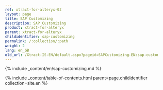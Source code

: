 ```yaml
---
ref: xtract-for-alteryx-02
layout: page
title: SAP Customizing
description: SAP Customizing
product: xtract-for-alteryx
parent: xtract-for-alteryx
childidentifier: sap-customizing
permalink: /:collection/:path
weight: 2
lang: en_GB
old_url: /Xtract-IS-EN/default.aspx?pageid=SAPCustomizing-EN:sap-customizing-en
---
```



{% include _content/en/sap-customizing.md  %}


{% include _content/table-of-contents.html parent=page.childidentifier collection=site.en %}